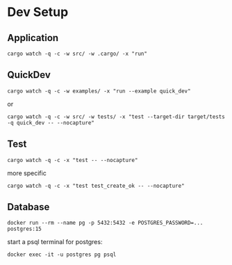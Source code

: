 
# Dev Setup

## Application

```shell
cargo watch -q -c -w src/ -w .cargo/ -x "run"
```

## QuickDev

```shell
cargo watch -q -c -w examples/ -x "run --example quick_dev"
```
or

```shell
cargo watch -q -c -w src/ -w tests/ -x "test --target-dir target/tests -q quick_dev -- --nocapture"
```

## Test

```shell
cargo watch -q -c -x "test -- --nocapture"

```
more specific
```shell
cargo watch -q -c -x "test test_create_ok -- --nocapture"

```

## Database

```shell
docker run --rm --name pg -p 5432:5432 -e POSTGRES_PASSWORD=... postgres:15
```

start a psql terminal for postgres:
```shell
docker exec -it -u postgres pg psql
```
